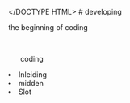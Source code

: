 </DOCTYPE HTML> # developing
<p> the beginning of coding </p>
<head>
<title> Coding part 1 </title>
<br>
</head>

<ul> coding </ul>
<li> Inleiding </li>
<li> midden </li>
<li> Slot </li>
